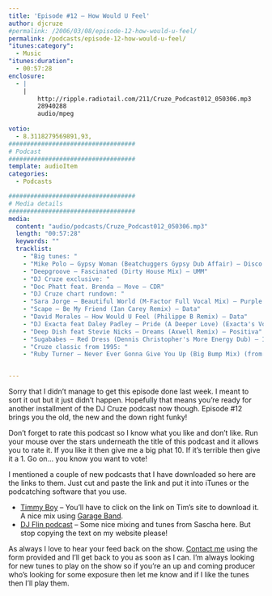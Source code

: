 ```yaml
---
title: 'Episode #12 – How Would U Feel'
author: djcruze
#permalink: /2006/03/08/episode-12-how-would-u-feel/
permalink: /podcasts/episode-12-how-would-u-feel/
"itunes:category":
  - Music
"itunes:duration":
  - 00:57:28
enclosure:
  - |
    |
        http://ripple.radiotail.com/211/Cruze_Podcast012_050306.mp3
        28940288
        audio/mpeg
        
votio:
  - 8.3118279569891,93,
###################################
# Podcast
###################################
template: audioItem
categories:
  - Podcasts

###################################
# Media details
###################################
media:
  content: "audio/podcasts/Cruze_Podcast012_050306.mp3"
  length: "00:57:28"
  keywords: ""
  tracklist:
    - "Big tunes: "
    - "Mike Polo – Gypsy Woman (Beatchuggers Gypsy Dub Affair) – Disco:Wax"
    - "Deepgroove – Fascinated (Dirty House Mix) – UMM"
    - "DJ Cruze exclusive: "
    - "Doc Phatt feat. Brenda – Move – CDR"
    - "DJ Cruze chart rundown: "
    - "Sara Jorge – Beautiful World (M-Factor Full Vocal Mix) – Purple City"
    - "Scape – Be My Friend (Ian Carey Remix) – Data"
    - "David Morales – How Would U Feel (Philippe B Remix) – Data"
    - "DJ Exacta feat Daley Padley – Pride (A Deeper Love) (Exacta's Vocal Mix) – Compulsive"
    - "Deep Dish feat Stevie Nicks – Dreams (Axwell Remix) – Positiva"
    - "Sugababes – Red Dress (Dennis Christopher's More Energy Dub) – Island"
    - "Cruze classic from 1995: "
    - "Ruby Turner – Never Ever Gonna Give You Up (Big Bump Mix) (from the Club Diamonds EP) – Wired Recordings"


---
```

Sorry that I didn&#8217;t manage to get this episode done last week. I meant to sort it out but it just didn&#8217;t happen. Hopefully that means you&#8217;re ready for another installment of the DJ Cruze podcast now though. Episode #12 brings you the old, the new and the down right funky!


Don&#8217;t forget to rate this podcast so I know what you like and don&#8217;t like. Run your mouse over the stars underneath the title of this podcast and it allows you to rate it. If you like it then give me a big phat 10. If it&#8217;s terrible then give it a 1. Go on&#8230; you know you want to vote!

I mentioned a couple of new podcasts that I have downloaded so here are the links to them. Just cut and paste the link and put it into iTunes or the podcatching software that you use.

  * [Timmy Boy][23] – You&#8217;ll have to click on the link on Tim&#8217;s site to download it. A nice mix using [Garage Band][24].
  * [DJ Flin podcast][25] – Some nice mixing and tunes from Sascha here. But stop copying the text on my website please! 

As always I love to hear your feed back on the show. [Contact me][26] using the form provided and I&#8217;ll get back to you as soon as I can. I&#8217;m always looking for new tunes to play on the show so if you&#8217;re an up and coming producer who&#8217;s looking for some exposure then let me know and if I like the tunes then I&#8217;ll play them.

 [1]: http://ripple.radiotail.com/211/Cruze_Podcast012_050306.mp3
 [2]: http://www.djcruze.co.uk/cms/podcasts/feed/rss2
 [3]: http://www.beatchuggers.dk/
 [4]: http://www.discowax.com/
 [5]: http://www.deepgrooveworld.com/
 [6]: http://www.ummrecords.com/
 [7]: http://docphatt.com/
 [8]: http://www.discogs.com/artist/Sara+Jorge/
 [9]: http://www.discogs.com/artist/M+Factor/
 [10]: http://www.purplecitymusic.com/
 [11]: http://www.ian45carey.com/
 [12]: http://www.ministryofsound.com/
 [13]: http://www.defmix.com/
 [14]: http://www.djphilippeb.com/
 [15]: http://www.deepdish.com/
 [16]: http://www.nicksfix.com/
 [17]: http://www.axwell.nu/
 [18]: http://www.positivarecords.com/
 [19]: http://www.sugababes.com/
 [20]: http://www.spinninrecords.nl/
 [21]: http://www.islandrecords.co.uk/
 [22]: http://www.discogs.com/release/306967
 [23]: http://web.mac.com/timrandall1/iWeb/Site/Podcast/Podcast.html
 [24]: http://www.apple.com/ilife/garageband/
 [25]: http://www.the-one-and-only.co.uk/podcast/?feed=rss2
 [26]: http://www.djcruze.co.uk/cms/contact/
